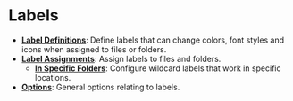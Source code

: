 # Labels

- **[Label Definitions](/Manual/preferences/preferences_categories/labels/label_definitions.md)**: Define labels that can change colors, font styles and icons when assigned to files or folders.
- **[Label Assignments](/Manual/preferences/preferences_categories/labels/label_assignments/RAEDME.md)**: Assign labels to files and folders.
  - **[In Specific Folders](/Manual/preferences/preferences_categories/labels/label_assignments/in_specific_folders.md)**: Configure wildcard labels that work in specific locations.
- **[Options](/Manual/preferences/preferences_categories/labels/options.md)**: General options relating to labels.
